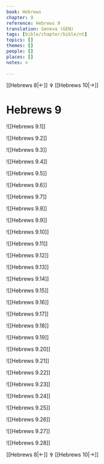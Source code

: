 ```yaml
---
book: Hebrews
chapter: 9
reference: Hebrews 9
translation: Geneva (GEN)
tags: [bible/chapter/bible/nt]
topics: []
themes: []
people: []
places: []
notes: >
  
---
```


[[Hebrews 8|<-]] ✞ [[Hebrews 10|->]]

# Hebrews 9

![[Hebrews 9.1]]

![[Hebrews 9.2]]

![[Hebrews 9.3]]

![[Hebrews 9.4]]

![[Hebrews 9.5]]

![[Hebrews 9.6]]

![[Hebrews 9.7]]

![[Hebrews 9.8]]

![[Hebrews 9.9]]

![[Hebrews 9.10]]

![[Hebrews 9.11]]

![[Hebrews 9.12]]

![[Hebrews 9.13]]

![[Hebrews 9.14]]

![[Hebrews 9.15]]

![[Hebrews 9.16]]

![[Hebrews 9.17]]

![[Hebrews 9.18]]

![[Hebrews 9.19]]

![[Hebrews 9.20]]

![[Hebrews 9.21]]

![[Hebrews 9.22]]

![[Hebrews 9.23]]

![[Hebrews 9.24]]

![[Hebrews 9.25]]

![[Hebrews 9.26]]

![[Hebrews 9.27]]

![[Hebrews 9.28]]

[[Hebrews 8|<-]] ✞ [[Hebrews 10|->]]

